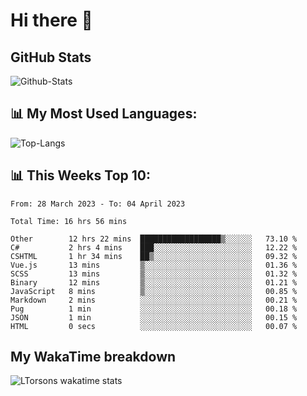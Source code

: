# Hi there 👋

## GitHub Stats
![Github-Stats](https://github-readme-stats.vercel.app/api?username=ltorson&show_icons=true&theme=radical&count_private=true)

## 📊 My Most Used Languages:
![Top-Langs](https://github-readme-stats.vercel.app/api/top-langs/?username=LTorson&layout=compact&langs_count=10)

## 📊 This Weeks Top 10:
<!--START_SECTION:waka-->

```text
From: 28 March 2023 - To: 04 April 2023

Total Time: 16 hrs 56 mins

Other        12 hrs 22 mins  ██████████████████▒░░░░░░   73.10 %
C#           2 hrs 4 mins    ███░░░░░░░░░░░░░░░░░░░░░░   12.22 %
CSHTML       1 hr 34 mins    ██▒░░░░░░░░░░░░░░░░░░░░░░   09.32 %
Vue.js       13 mins         ▒░░░░░░░░░░░░░░░░░░░░░░░░   01.36 %
SCSS         13 mins         ▒░░░░░░░░░░░░░░░░░░░░░░░░   01.32 %
Binary       12 mins         ▒░░░░░░░░░░░░░░░░░░░░░░░░   01.21 %
JavaScript   8 mins          ▒░░░░░░░░░░░░░░░░░░░░░░░░   00.85 %
Markdown     2 mins          ░░░░░░░░░░░░░░░░░░░░░░░░░   00.21 %
Pug          1 min           ░░░░░░░░░░░░░░░░░░░░░░░░░   00.18 %
JSON         1 min           ░░░░░░░░░░░░░░░░░░░░░░░░░   00.15 %
HTML         0 secs          ░░░░░░░░░░░░░░░░░░░░░░░░░   00.07 %
```

<!--END_SECTION:waka-->

## My WakaTime breakdown
![LTorsons wakatime stats](https://github-readme-stats.vercel.app/api/wakatime?username=leetorson&line_height=21)
